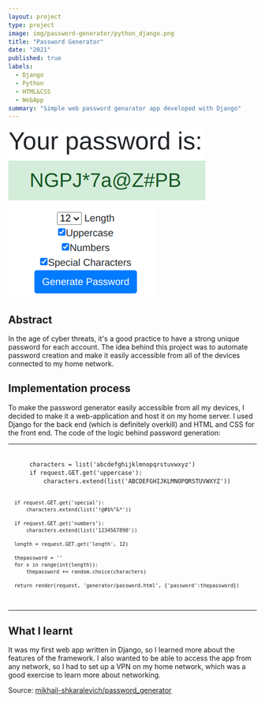 ```yaml
---
layout: project
type: project
image: img/password-generator/python_django.png
title: "Password Generator"
date: "2021"
published: true
labels:
  - Django
  - Python
  - HTML&CSS
  - WebApp
summary: "Simple web password genarator app developed with Django"
---
```


<img class="img-fluid" src="../img/password-generator/password1.png">
<img class="img-fluid" src="../img/password-generator/password2.png">

## Abstract
In the age of cyber threats, it's a good practice to have a strong unique password for each account. The idea behind this project was to automate password creation and make it easily accessible from all of the devices connected to my home network.

## Implementation process
To make the password generator easily accessible from all my devices, I decided to make it a web-application and host it on my home server. I used Django for the back end (which is definitely overkill) and HTML and CSS for the front end. The code of the logic behind password generation:

<hr>
<code>
      characters = list('abcdefghijklmnopqrstuvwxyz')
      if request.GET.get('uppercase'):
          characters.extend(list('ABCDEFGHIJKLMNOPQRSTUVWXYZ'))
  
      if request.GET.get('special'):
          characters.extend(list('!@#$%^&*'))
          
      if request.GET.get('numbers'):
          characters.extend(list('1234567890'))
  
      length = request.GET.get('length', 12)
  
      thepassword = ''
      for x in range(int(length)):
          thepassword += random.choice(characters)
  
      return render(request, 'generator/password.html', {'password':thepassword})
</code>
<hr>

## What I learnt
It was my first web app written in Django, so I learned more about the features of the framework. I also wanted to be able to access the app from any network, so I had to set up a VPN on my home network, which was a good exercise to learn more about networking.

Source: <a href="https://github.com/mikhail-shkaralevich/django3_password_generator"><i class="large github icon "></i>mikhail-shkaralevich/password_generator</a>
